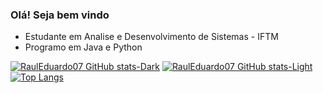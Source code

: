### Olá! Seja bem vindo 


- Estudante em Analise e Desenvolvimento de Sistemas - IFTM
- Programo em Java e Python

[![RaulEduardo07 GitHub stats-Dark](https://github-readme-stats.vercel.app/api?username=RaulEduardo07&show_icons=true&theme=dark#gh-dark-mode-only)](https://github.com/RaulEduardo07/github-readme-stats#gh-dark-mode-only)
[![RaulEduardo07 GitHub stats-Light](https://github-readme-stats.vercel.app/api?username=RaulEduardo07&show_icons=true&theme=default#gh-light-mode-only)](https://github.com/RaulEduardo07/github-readme-stats#gh-light-mode-only)  [![Top Langs](https://github-readme-stats.vercel.app/api/top-langs/?username=RaulEduardo07&layout=compact)](https://github.com/RaulEduardo07/github-readme-stats)


          
